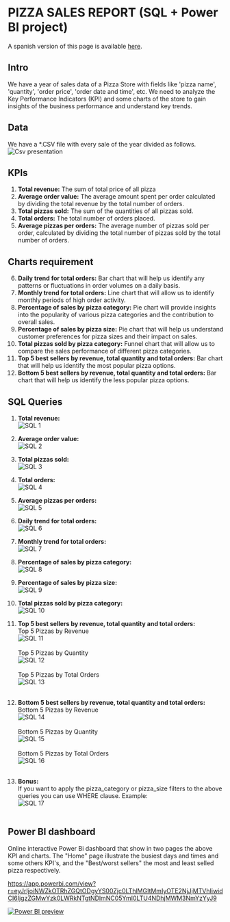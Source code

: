 # PIZZA SALES REPORT (SQL + Power BI project)

A spanish version of this page is available [here](https://github.com/JorgeAlvarezOre/Data_projects/blob/main/SQL__Power_BI/README_Es.md).

## Intro
We have a year of sales data of a Pizza Store with fields like 'pizza name', 'quantity', 'order price', 'order date and time', etc.
We need to analyze the Key Performance Indicators (KPI) and some charts of the store to gain insights of the business performance and understand key trends.

## Data
We have a \*.CSV file with every sale of the year divided as follows.
![Csv presentation](Images_README.md/01_CSV.jpg)

## KPIs
1. **Total revenue:** The sum of total price of all pizza
2. **Average order value:** The average amount spent per order calculated by dividing the total revenue by the total number of orders.
3. **Total pizzas sold:** The sum of the quantities of all pizzas sold.
4. **Total orders:** The total number of orders placed.
5. **Average pizzas per orders:** The average number of pizzas sold per order, calculated by dividing the total number of pizzas sold by the total number of orders.

## Charts requirement
6. **Daily trend for total orders:** Bar chart that will help us identify any patterns or fluctuations in order volumes on a daily basis.
7. **Monthly trend for total orders:** Line chart that will allow us to identify monthly periods of high order activity.
8. **Percentage of sales by pizza category:** Pie chart will provide insights into the popularity of various pizza categories and the contribution to overall sales.
9. **Percentage of sales by pizza size:** Pie chart that will help us understand customer preferences for pizza sizes and their impact on sales.
10. **Total pizzas sold by pizza category:** Funnel chart that will allow us to compare the sales performance of different pizza categories.
11. **Top 5 best sellers by revenue, total quantity and total orders:** Bar chart that will help us identify the most popular pizza options.
12. **Bottom 5 best sellers by revenue, total quantity and total orders:** Bar chart that will help us identify the less popular pizza options.

## SQL Queries
1. **Total revenue:**<br>
![SQL 1](Images_README.md/02_SQL_1.jpg)

2. **Average order value:**<br>
![SQL 2](Images_README.md/03_SQL_2.jpg)

3. **Total pizzas sold:**<br>
![SQL 3](Images_README.md/04_SQL_3.jpg)

4. **Total orders:**<br>
![SQL 4](Images_README.md/05_SQL_4.jpg)

5. **Average pizzas per orders:**<br>
![SQL 5](Images_README.md/06_SQL_5.jpg)

6. **Daily trend for total orders:**<br>
![SQL 6](Images_README.md/07_SQL_6.jpg)

7. **Monthly trend for total orders:**<br>
![SQL 7](Images_README.md/08_SQL_7.jpg)

8. **Percentage of sales by pizza category:**<br>
![SQL 8](Images_README.md/09_SQL_8.jpg)

9. **Percentage of sales by pizza size:**<br>
![SQL 9](Images_README.md/10_SQL_9.jpg)

10. **Total pizzas sold by pizza category:**<br>
![SQL 10](Images_README.md/11_SQL_10.jpg)

11. **Top 5 best sellers by revenue, total quantity and total orders:**<br>
Top 5 Pizzas by Revenue<br>
![SQL 11](Images_README.md/12_SQL_11.jpg)<br><br>
Top 5 Pizzas by Quantity<br>
![SQL 12](Images_README.md/13_SQL_12.jpg)<br><br>
Top 5 Pizzas by Total Orders<br>
![SQL 13](Images_README.md/14_SQL_13.jpg)<br><br>

12. **Bottom 5 best sellers by revenue, total quantity and total orders:**<br>
Bottom 5 Pizzas by Revenue<br>
![SQL 14](Images_README.md/15_SQL_14.jpg)<br><br>
Bottom 5 Pizzas by Quantity<br>
![SQL 15](Images_README.md/16_SQL_15.jpg)<br><br>
Bottom 5 Pizzas by Total Orders<br>
![SQL 16](Images_README.md/17_SQL_16.jpg)<br><br>

13. **Bonus:**<br>
If you want to apply the pizza_category or pizza_size filters to the above queries you can use WHERE clause. Example:<br>
![SQL 17](Images_README.md/18_SQL_17.jpg)<br><br>

## Power BI dashboard
Online interactive Power Bi dashboard that show in two pages the above KPI and charts. The "Home" page illustrate the busiest days and times and some others KPI's, and the "Best/worst sellers" the most and least selled pizza respectively.

<https://app.powerbi.com/view?r=eyJrIjoiNWZkOTRhZGQtODgyYS00Zjc0LThlMGItMmIyOTE2NjJjMTVhIiwidCI6IjgzZGMwYzk0LWRkNTgtNDlmNC05YmI0LTU4NDhjMWM3NmYzYyJ9>

[![Power BI preview](Images_README.md/19_Power_BI_preview.jpg)](https://app.powerbi.com/view?r=eyJrIjoiNWZkOTRhZGQtODgyYS00Zjc0LThlMGItMmIyOTE2NjJjMTVhIiwidCI6IjgzZGMwYzk0LWRkNTgtNDlmNC05YmI0LTU4NDhjMWM3NmYzYyJ9)
